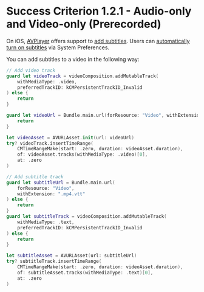 # Success Criterion 1.2.1 - Audio-only and Video-only (Prerecorded)

On iOS, [AVPlayer](https://developer.apple.com/documentation/avfoundation/avplayer) offers support to [add subtitles](https://developer.apple.com/documentation/avfoundation/media_playback_and_selection/adding_subtitles_and_alternative_audio_tracks). Users can [automatically turn on subtitles](https://support.apple.com/nl-nl/guide/iphone/iph3e2e23d1/ios) via System Preferences.

You can add subtitles to a video in the following way:

```swift
// Add video track
guard let videoTrack = videoComposition.addMutableTrack(
    withMediaType: .video, 
    preferredTrackID: kCMPersistentTrackID_Invalid
) else { 
    return 
}

guard let videoUrl = Bundle.main.url(forResource: "Video", withExtension: "mp4") else { 
    return 
}

let videoAsset = AVURLAsset.init(url: videoUrl)
try? videoTrack.insertTimeRange(
    CMTimeRangeMake(start: .zero, duration: videoAsset.duration),
    of: videoAsset.tracks(withMediaType: .video)[0],
    at: .zero
)

// Add subtitle track
guard let subtitleUrl = Bundle.main.url(
    forResource: "Video", 
    withExtension: ".mp4.vtt"
) else { 
    return 
}
guard let subtitleTrack = videoComposition.addMutableTrack(
    withMediaType: .text, 
    preferredTrackID: kCMPersistentTrackID_Invalid
) else { 
    return 
}

let subtitleAsset = AVURLAsset(url: subtitleUrl)
try? subtitleTrack.insertTimeRange(
    CMTimeRangeMake(start: .zero, duration: videoAsset.duration),
    of: subtitleAsset.tracks(withMediaType: .text)[0],
    at: .zero
)
```
